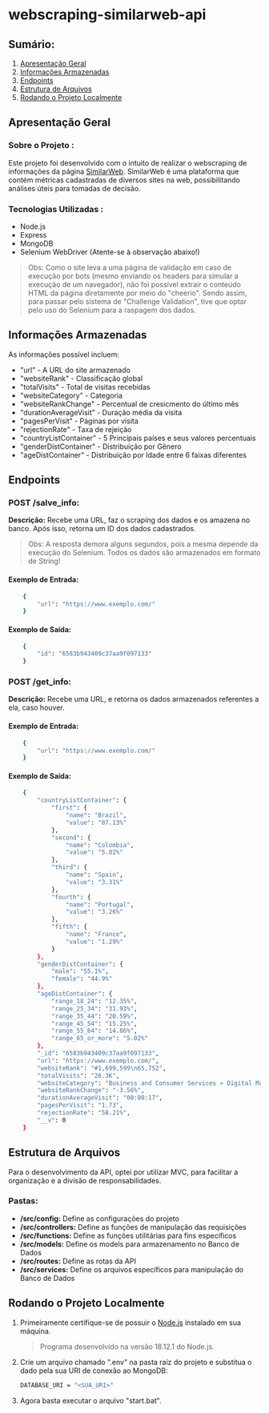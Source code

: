 # webscraping-similarweb-api

## Sumário:

1. [Apresentação Geral](#apresentação-geral)
2. [Informações Armazenadas](#informações-armazenadas)
3. [Endpoints](#endpoints)
4. [Estrutura de Arquivos](#estrutura-de-arquivos)
5. [Rodando o Projeto Localmente ](#rodando-o-projeto-localmente)



## Apresentação Geral

### Sobre o Projeto :

Este projeto foi desenvolvido com o intuito de realizar o webscraping de informações da página <a href="https://www.similarweb.com">SimilarWeb</a>. SimilarWeb é uma plataforma que contém métricas cadastradas de diversos sites na web, possibilitando análises úteis para tomadas de decisão.

### Tecnologias Utilizadas :

- Node.js
- Express
- MongoDB
- Selenium WebDriver (Atente-se à observação abaixo!)

> Obs: Como o site leva a uma página de validação em caso de execução por bots (mesmo enviando os headers para simular a execução de um navegador), não foi possível extrair o conteúdo HTML da página diretamente por meio do "cheerio". Sendo assim, para passar pelo sistema de "Challenge Validation", tive que optar pelo uso do Selenium para a raspagem dos dados.

## Informações Armazenadas

As informações possível incluem:
- "url" - A URL do site armazenado
- "websiteRank" - Classificação global
- "totalVisits" - Total de visitas recebidas
- "websiteCategory" - Categoria
- "websiteRankChange" - Percentual de cresicmento do último mês
- "durationAverageVisit" - Duração média da visita
- "pagesPerVisit" - Páginas por visita
- "rejectionRate" - Taxa de rejeição
- "countryListContainer" - 5 Principais países e seus valores percentuais
- "genderDistContainer" - Distribuição por Gênero 
- "ageDistContainer" - Distribuição por Idade entre 6 faixas diferentes

## Endpoints

### POST /salve_info:

**Descrição:** Recebe uma URL, faz o scraping dos dados e os amazena no banco. Após isso, retorna um ID dos dados cadastrados.

> Obs: A resposta demora alguns segundos, pois a mesma depende da execução do Selenium. Todos os dados são armazenados em formato de String!

#### Exemplo de Entrada:

```bash
    {
	    "url": "https://www.exemplo.com/"
    }
```

#### Exemplo de Saída:

```bash
    {
	    "id": "6583b943409c37aa9f097133"
    }
```

### POST /get_info:

**Descrição:** Recebe uma URL, e retorna os dados armazenados referentes a ela, caso houver.

#### Exemplo de Entrada:

```bash
    {
	    "url": "https://www.exemplo.com/"
    }
```

#### Exemplo de Saída:

```bash
    {
        "countryListContainer": {
            "first": {
                "name": "Brazil",
                "value": "87.13%"
            },
            "second": {
                "name": "Colombia",
                "value": "5.02%"
            },
            "third": {
                "name": "Spain",
                "value": "3.31%"
            },
            "fourth": {
                "name": "Portugal",
                "value": "3.26%"
            },
            "fifth": {
                "name": "France",
                "value": "1.29%"
            }
        },
        "genderDistContainer": {
            "male": "55.1%",
            "female": "44.9%"
        },
        "ageDistContainer": {
            "range_18_24": "12.35%",
            "range_25_34": "31.93%",
            "range_35_44": "20.59%",
            "range_45_54": "15.25%",
            "range_55_64": "14.86%",
            "range_65_or_more": "5.02%"
        },
        "_id": "6583b943409c37aa9f097133",
        "url": "https://www.exemplo.com/",
        "websiteRank": "#1,699,599\n65,752",
        "totalVisits": "26.3K",
        "websiteCategory": "Business and Consumer Services > Digital Marketing",
        "websiteRankChange": "-3.56%",
        "durationAverageVisit": "00:00:17",
        "pagesPerVisit": "1.73",
        "rejectionRate": "58.21%",
        "__v": 0
    }
```

## Estrutura de Arquivos

Para o desenvolvimento da API, optei por utilizar MVC, para facilitar a organização e a divisão de responsabilidades.

### Pastas:

- **/src/config:** Define as configurações do projeto
- **/src/controllers:** Define as funções de manipulação das requisições
- **/src/functions:** Define as funções utilitárias para fins específicos
- **/src/models:** Define os models para armazenamento no Banco de Dados
- **/src/routes:** Define as rotas da API
- **/src/services:** Define os arquivos específicos para manipulação do Banco de Dados


## Rodando o Projeto Localmente 

1. Primeiramente certifique-se de possuir o <a href="https://nodejs.org/en">Node.js</a> instalado em sua máquina.

   > Programa desenvolvido na versão 18.12.1 do Node.js.

2. Crie um arquivo chamado ".env" na pasta raíz do projeto e substitua o dado pela sua URI de conexão ao MongoDB:

   ```bash
   DATABASE_URI = "<SUA_URI>"
   ```

3. Agora basta executar o arquivo "start.bat".
